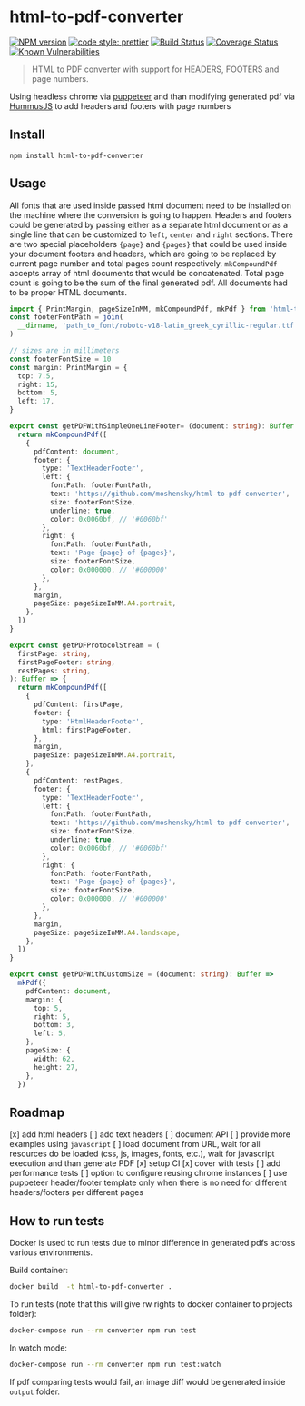 # html-to-pdf-converter

[![NPM version][npm-badge-url]][npm-url]
[![code style: prettier][prettier-badge-url]][prettier-url]
[![Build Status][travis-ci-badge-url]][travis-ci-url]
[![Coverage Status][coveralls-badge-url]][coveralls-url]
[![Known Vulnerabilities][snyk-badge-url]][snyk-url]

> HTML to PDF converter with support for HEADERS, FOOTERS and page numbers.

Using headless chrome via [puppeteer](https://github.com/GoogleChrome/puppeteer) and than modifying generated pdf via [HummusJS](https://github.com/galkahana/HummusJS) to add headers and footers with page numbers

## Install

```shell
npm install html-to-pdf-converter
```

## Usage

All fonts that are used inside passed html document need to be installed on the machine where the conversion is going to happen.
Headers and footers could be generated by passing either as a separate html document or as a single line that can be customized to `left`, `center` and `right` sections.
There are two special placeholders `{page}` and `{pages}` that could be used inside your document footers and headers, which are going to be replaced by current page number and total pages count respectively.
`mkCompoundPdf` accepts array of html documents that would be concatenated. Total page count is going to be the sum of the final generated pdf.
All documents had to be proper HTML documents. 

```ts
import { PrintMargin, pageSizeInMM, mkCompoundPdf, mkPdf } from 'html-to-pdf-converter'
const footerFontPath = join(
  __dirname, 'path_to_font/roboto-v18-latin_greek_cyrillic-regular.ttf',
)

// sizes are in millimeters
const footerFontSize = 10
const margin: PrintMargin = {
  top: 7.5,
  right: 15,
  bottom: 5,
  left: 17,
}

export const getPDFWithSimpleOneLineFooter= (document: string): Buffer => {
  return mkCompoundPdf([
    {
      pdfContent: document,
      footer: {
        type: 'TextHeaderFooter',
        left: {
          fontPath: footerFontPath,
          text: 'https://github.com/moshensky/html-to-pdf-converter',
          size: footerFontSize,
          underline: true,
          color: 0x0060bf, // '#0060bf'
        },
        right: {
          fontPath: footerFontPath,
          text: 'Page {page} of {pages}',
          size: footerFontSize,
          color: 0x000000, // '#000000'
        },
      },
      margin,
      pageSize: pageSizeInMM.A4.portrait,
    },
  ])
}

export const getPDFProtocolStream = (
  firstPage: string,
  firstPageFooter: string,
  restPages: string,
): Buffer => {
  return mkCompoundPdf([
    {
      pdfContent: firstPage,
      footer: {
        type: 'HtmlHeaderFooter',
        html: firstPageFooter,
      },
      margin,
      pageSize: pageSizeInMM.A4.portrait,
    },
    {
      pdfContent: restPages,
      footer: {
        type: 'TextHeaderFooter',
        left: {
          fontPath: footerFontPath,
          text: 'https://github.com/moshensky/html-to-pdf-converter',
          size: footerFontSize,
          underline: true,
          color: 0x0060bf, // '#0060bf'
        },
        right: {
          fontPath: footerFontPath,
          text: 'Page {page} of {pages}',
          size: footerFontSize,
          color: 0x000000, // '#000000'
        },
      },
      margin,
      pageSize: pageSizeInMM.A4.landscape,
    },
  ])
}

export const getPDFWithCustomSize = (document: string): Buffer =>
  mkPdf({
    pdfContent: document,
    margin: {
      top: 5,
      right: 5,
      bottom: 3,
      left: 5,
    },
    pageSize: {
      width: 62,
      height: 27,
    },
  })
```

## Roadmap

[x] add html headers
[ ] add text headers
[ ] document API
[ ] provide more examples using `javascript`
[ ] load document from URL, wait for all resources do be loaded (css, js, images, fonts, etc.), wait for javascript execution and than generate PDF
[x] setup CI
[x] cover with tests
[ ] add performance tests
[ ] option to configure reusing chrome instances
[ ] use puppeteer header/footer template only when there is no need for different headers/footers per different pages

## How to run tests

Docker is used to run tests due to minor difference in generated pdfs across various environments.

Build container:

```bash
docker build  -t html-to-pdf-converter .
```

To run tests (note that this will give rw rights to docker container to projects folder):

```bash
docker-compose run --rm converter npm run test
```

In watch mode:

```bash
docker-compose run --rm converter npm run test:watch
```

If pdf comparing tests would fail, an image diff would be generated inside `output` folder.

[npm-url]: https://www.npmjs.com/package/html-to-pdf-converter
[npm-badge-url]: https://img.shields.io/npm/v/html-to-pdf-converter.svg
[prettier-url]: https://github.com/prettier/prettier
[prettier-badge-url]: https://img.shields.io/badge/code_style-prettier-ff69b4.svg
[travis-ci-url]: https://travis-ci.org/moshensky/html-to-pdf-converter
[travis-ci-badge-url]: https://travis-ci.org/moshensky/html-to-pdf-converter.svg?branch=master
[coveralls-badge-url]: https://coveralls.io/repos/github/moshensky/html-to-pdf-converter/badge.svg?branch=master
[coveralls-url]: https://coveralls.io/github/moshensky/html-to-pdf-converter?branch=master
[snyk-badge-url]: https://snyk.io/test/github/moshensky/html-to-pdf-converter/badge.svg?targetFile=package.json
[snyk-url]: https://snyk.io/test/github/moshensky/html-to-pdf-converter?targetFile=package.json
